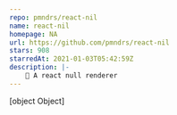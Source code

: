 ```yaml
---
repo: pmndrs/react-nil
name: react-nil
homepage: NA
url: https://github.com/pmndrs/react-nil
stars: 908
starredAt: 2021-01-03T05:42:59Z
description: |-
    ⃝ A react null renderer
---
```


[object Object]
